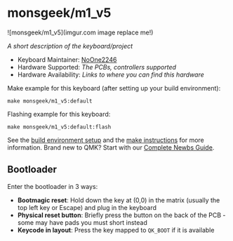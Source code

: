 # monsgeek/m1_v5

![monsgeek/m1_v5](imgur.com image replace me!)

*A short description of the keyboard/project*

* Keyboard Maintainer: [NoOne2246](https://github.com/NoOne2246)
* Hardware Supported: *The PCBs, controllers supported*
* Hardware Availability: *Links to where you can find this hardware*

Make example for this keyboard (after setting up your build environment):

    make monsgeek/m1_v5:default

Flashing example for this keyboard:

    make monsgeek/m1_v5:default:flash

See the [build environment setup](https://docs.qmk.fm/#/getting_started_build_tools) and the [make instructions](https://docs.qmk.fm/#/getting_started_make_guide) for more information. Brand new to QMK? Start with our [Complete Newbs Guide](https://docs.qmk.fm/#/newbs).

## Bootloader

Enter the bootloader in 3 ways:

* **Bootmagic reset**: Hold down the key at (0,0) in the matrix (usually the top left key or Escape) and plug in the keyboard
* **Physical reset button**: Briefly press the button on the back of the PCB - some may have pads you must short instead
* **Keycode in layout**: Press the key mapped to `QK_BOOT` if it is available

